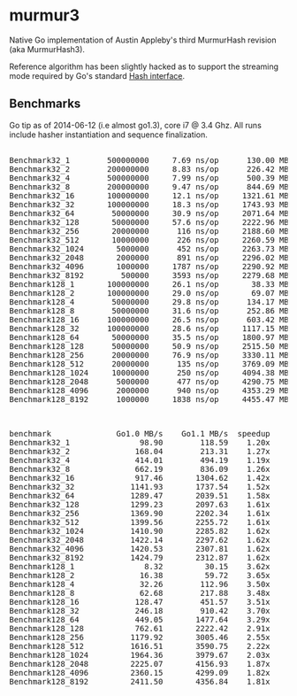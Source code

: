 # murmur3

Native Go implementation of Austin Appleby's third MurmurHash revision (aka
MurmurHash3).

Reference algorithm has been slightly hacked as to support the streaming mode
required by Go's standard [Hash interface](http://golang.org/pkg/hash/#Hash).

## Benchmarks

Go tip as of 2014-06-12 (i.e almost go1.3), core i7 @ 3.4 Ghz. All runs
include hasher instantiation and sequence finalization.

<pre>

Benchmark32_1        500000000     7.69 ns/op      130.00 MB/s
Benchmark32_2        200000000     8.83 ns/op      226.42 MB/s
Benchmark32_4        500000000     7.99 ns/op      500.39 MB/s
Benchmark32_8        200000000     9.47 ns/op      844.69 MB/s
Benchmark32_16       100000000     12.1 ns/op     1321.61 MB/s
Benchmark32_32       100000000     18.3 ns/op     1743.93 MB/s
Benchmark32_64        50000000     30.9 ns/op     2071.64 MB/s
Benchmark32_128       50000000     57.6 ns/op     2222.96 MB/s
Benchmark32_256       20000000      116 ns/op     2188.60 MB/s
Benchmark32_512       10000000      226 ns/op     2260.59 MB/s
Benchmark32_1024       5000000      452 ns/op     2263.73 MB/s
Benchmark32_2048       2000000      891 ns/op     2296.02 MB/s
Benchmark32_4096       1000000     1787 ns/op     2290.92 MB/s
Benchmark32_8192        500000     3593 ns/op     2279.68 MB/s
Benchmark128_1       100000000     26.1 ns/op       38.33 MB/s
Benchmark128_2       100000000     29.0 ns/op       69.07 MB/s
Benchmark128_4        50000000     29.8 ns/op      134.17 MB/s
Benchmark128_8        50000000     31.6 ns/op      252.86 MB/s
Benchmark128_16      100000000     26.5 ns/op      603.42 MB/s
Benchmark128_32      100000000     28.6 ns/op     1117.15 MB/s
Benchmark128_64       50000000     35.5 ns/op     1800.97 MB/s
Benchmark128_128      50000000     50.9 ns/op     2515.50 MB/s
Benchmark128_256      20000000     76.9 ns/op     3330.11 MB/s
Benchmark128_512      20000000      135 ns/op     3769.09 MB/s
Benchmark128_1024     10000000      250 ns/op     4094.38 MB/s
Benchmark128_2048      5000000      477 ns/op     4290.75 MB/s
Benchmark128_4096      2000000      940 ns/op     4353.29 MB/s
Benchmark128_8192      1000000     1838 ns/op     4455.47 MB/s

</pre>

<pre>

benchmark              Go1.0 MB/s    Go1.1 MB/s  speedup    Go1.2 MB/s  speedup    Go1.3 MB/s  speedup
Benchmark32_1               98.90        118.59    1.20x        114.79    0.97x        130.00    1.13x
Benchmark32_2              168.04        213.31    1.27x        210.65    0.99x        226.42    1.07x
Benchmark32_4              414.01        494.19    1.19x        490.29    0.99x        500.39    1.02x
Benchmark32_8              662.19        836.09    1.26x        836.46    1.00x        844.69    1.01x
Benchmark32_16             917.46       1304.62    1.42x       1297.63    0.99x       1321.61    1.02x
Benchmark32_32            1141.93       1737.54    1.52x       1728.24    0.99x       1743.93    1.01x
Benchmark32_64            1289.47       2039.51    1.58x       2038.20    1.00x       2071.64    1.02x
Benchmark32_128           1299.23       2097.63    1.61x       2177.13    1.04x       2222.96    1.02x
Benchmark32_256           1369.90       2202.34    1.61x       2213.15    1.00x       2188.60    0.99x
Benchmark32_512           1399.56       2255.72    1.61x       2264.49    1.00x       2260.59    1.00x
Benchmark32_1024          1410.90       2285.82    1.62x       2270.99    0.99x       2263.73    1.00x
Benchmark32_2048          1422.14       2297.62    1.62x       2269.59    0.99x       2296.02    1.01x
Benchmark32_4096          1420.53       2307.81    1.62x       2273.43    0.99x       2290.92    1.01x
Benchmark32_8192          1424.79       2312.87    1.62x       2286.07    0.99x       2279.68    1.00x
Benchmark128_1               8.32         30.15    3.62x         30.84    1.02x         38.33    1.24x
Benchmark128_2              16.38         59.72    3.65x         59.37    0.99x         69.07    1.16x
Benchmark128_4              32.26        112.96    3.50x        114.24    1.01x        134.17    1.17x
Benchmark128_8              62.68        217.88    3.48x        218.18    1.00x        252.86    1.16x
Benchmark128_16            128.47        451.57    3.51x        474.65    1.05x        603.42    1.27x
Benchmark128_32            246.18        910.42    3.70x        871.06    0.96x       1117.15    1.28x
Benchmark128_64            449.05       1477.64    3.29x       1449.24    0.98x       1800.97    1.24x
Benchmark128_128           762.61       2222.42    2.91x       2217.30    1.00x       2515.50    1.13x
Benchmark128_256          1179.92       3005.46    2.55x       2931.55    0.98x       3330.11    1.14x
Benchmark128_512          1616.51       3590.75    2.22x       3592.08    1.00x       3769.09    1.05x
Benchmark128_1024         1964.36       3979.67    2.03x       4034.01    1.01x       4094.38    1.01x
Benchmark128_2048         2225.07       4156.93    1.87x       4244.17    1.02x       4290.75    1.01x
Benchmark128_4096         2360.15       4299.09    1.82x       4392.35    1.02x       4353.29    0.99x
Benchmark128_8192         2411.50       4356.84    1.81x       4480.68    1.03x       4455.47    0.99x

</pre>
